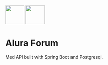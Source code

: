 <img src="https://cdn.jsdelivr.net/gh/devicons/devicon/icons/spring/spring-original-wordmark.svg" width="60" height="60" />
<img src="https://cdn.jsdelivr.net/gh/devicons/devicon/icons/postgresql/postgresql-plain-wordmark.svg" width="60" height="60" />


# Alura Forum

Med API built with Spring Boot and Postgresql.